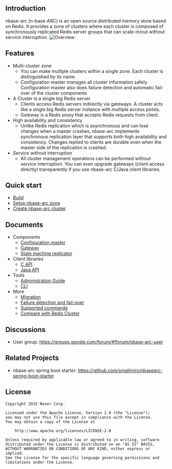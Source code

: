 ## Introduction

nbase-arc (n-base-ARC) is an open source distributed memory store based on Redis. It provides a zone of clusters where each cluster is composed of synchronously replicated Redis server groups that can scale-in/out without service interruption.
![Overview](/doc/images/overview.png)

## Features
* Multi-cluster zone
  - You can make multiple clusters within a single zone. Each cluster is distinguished by its name.
  - Configuration master manages all cluster information safely. Configuration master also does failure detection and automatic fail-over of the cluster components
* A Cluster is a single big Redis server
  - Clients access Redis servers indirectly via gateways. A cluster acts like a single big Redis server instance with multiple access points. 
  - Gateway is a Redis proxy that accepts Redis requests from client.
* High availability and consistency
  - Unlike Redis replication which is asynchronous and can lose changes when a master crashes, nbase-arc implements synchronous replication layer that supports both high availability and consistency. Changes replied to clients are durable even when the master side of the replication is crashed.
* Service without interruption
  - All cluster management operations can be performed without service interruption. You can even upgrade gateways (client access directly) transparently if you use nbase-arc C/Java client libraries.

## Quick start
* [Build](doc/quick-start.md#build)
* [Setup nbase-arc zone](doc/quick-start.md#setup-nbase-arc-zone)
* [Create nbase-arc cluster](doc/quick-start.md#create-nbase-arc-cluster)

## Documents
* Components
  - [Configuration master](doc/configuration-master.md)
  - [Gateway](doc/gateway.md)
  - [State machine replicator](doc/state-machine-replicator.md)
* Client libraries
  - [C API](api/arcci/README.md)
  - [Java API](api/java/README.md)
* Tools
  - [Administration Guide](doc/admin/AdminGuide.md)
  - [CLI](doc/arc-cli.md)
* More 
  - [Migration](doc/migration.md)
  - [Failure detection and fail-over](doc/failure-detection-and-failover.md)
  - [Supported commands](doc/supported-commands.md)
  - [Compare with Redis Cluster](doc/compare-redis-cluster.md)

## Discussions
* User group: https://groups.google.com/forum/#!forum/nbase-arc-user

## Related Projects
* nbase-arc spring boot starter: https://github.com/smallmiro/nbasearc-spring-boot-starter

## License

```
Copyright 2015 Naver Corp.

Licensed under the Apache License, Version 2.0 (the "License");
you may not use this file except in compliance with the License.
You may obtain a copy of the License at

    http://www.apache.org/licenses/LICENSE-2.0

Unless required by applicable law or agreed to in writing, software
distributed under the License is distributed on an "AS IS" BASIS,
WITHOUT WARRANTIES OR CONDITIONS OF ANY KIND, either express or implied.
See the License for the specific language governing permissions and
limitations under the License.
```
